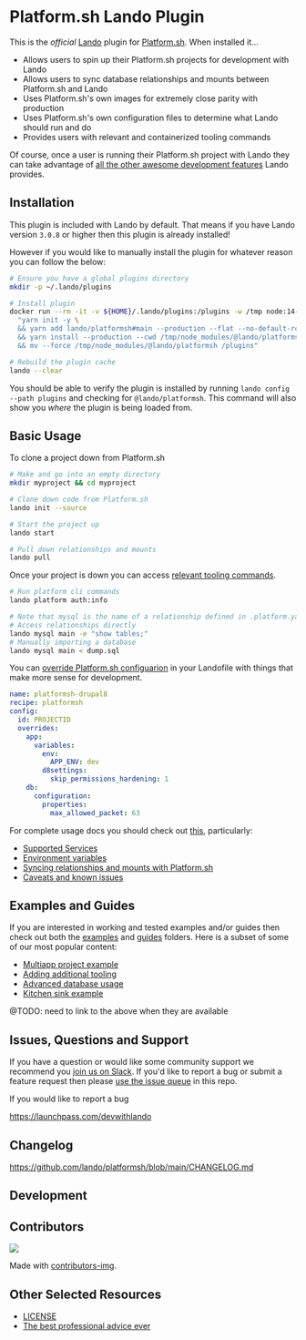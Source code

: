 # Platform.sh Lando Plugin

This is the _official_ [Lando](https://lando.dev) plugin for [Platform.sh](https://platform.sh). When installed it...

* Allows users to spin up their Platform.sh projects for development with Lando
* Allows users to sync database relationships and mounts between Platform.sh and Lando
* Uses Platform.sh's own images for extremely close parity with production
* Uses Platform.sh's own configuration files to determine what Lando should run and do
* Provides users with relevant and containerized tooling commands

Of course, once a user is running their Platform.sh project with Lando they can take advantage of [all the other awesome development features](https://docs.lando.dev) Lando provides.

## Installation

This plugin is included with Lando by default. That means if you have Lando version `3.0.8` or higher then this plugin is already installed!

However if you would like to manually install the plugin for whatever reason you can follow the below:

```bash
# Ensure you have a global plugins directory
mkdir -p ~/.lando/plugins

# Install plugin
docker run --rm -it -v ${HOME}/.lando/plugins:/plugins -w /tmp node:14-alpine sh -c \
  "yarn init -y \
  && yarn add lando/platformsh#main --production --flat --no-default-rc --no-lockfile --link-duplicates \
  && yarn install --production --cwd /tmp/node_modules/@lando/platformsh \
  && mv --force /tmp/node_modules/@lando/platformsh /plugins"

# Rebuild the plugin cache
lando --clear
```

You should be able to verify the plugin is installed by running `lando config --path plugins` and checking for `@lando/platformsh`. This command will also show you _where_ the plugin is being loaded from.

## Basic Usage

To clone a project down from Platform.sh

```bash
# Make and go into an empty directory
mkdir myproject && cd myproject

# Clone down code from Platform.sh
lando init --source

# Start the project up
lando start

# Pull down relationships and mounts
lando pull
```

Once your project is down you can access [relevant tooling commands](https://github.com/lando/platformsh/blob/main/docs/usage.md#application-tooling).

```bash
# Run platform cli commands
lando platform auth:info

# Note that mysql is the name of a relationship defined in .platform.yaml
# Access relationships directly
lando mysql main -e "show tables;"
# Manually importing a database
lando mysql main < dump.sql
```

You can [override Platform.sh configuarion](https://github.com/lando/platformsh/blob/main/docs/usage.md#overriding-config) in your Landofile with things that make more sense for development.

```yaml
name: platformsh-drupal8
recipe: platformsh
config:
  id: PROJECTID
  overrides:
    app:
      variables:
        env:
          APP_ENV: dev
        d8settings:
          skip_permissions_hardening: 1
    db:
      configuration:
        properties:
          max_allowed_packet: 63
```

For complete usage docs you should check out [this](https://github.com/lando/platformsh/blob/main/docs/usage.md), particularly:

* [Supported Services](https://github.com/lando/platformsh/blob/main/docs/usage.md#services-yaml)
* [Environment variables](https://github.com/lando/platformsh/blob/main/docs/usage.md#environment)
* [Syncing relationships and mounts with Platform.sh](https://github.com/lando/platformsh/blob/main/docs/usage.md#pulling-and-pushing-relationships-and-mounts)
* [Caveats and known issues](https://github.com/lando/platformsh/blob/main/docs/usage.md#caveats-and-known-issues)

## Examples and Guides

If you are interested in working and tested examples and/or guides then check out both the [examples](https://github.com/lando/platformsh/tree/main/examples) and [guides](https://github.com/lando/platformsh/tree/main/guides) folders. Here is a subset of some of our most popular content:

* [Multiapp project example]()
* [Adding additional tooling]()
* [Advanced database usage]()
* [Kitchen sink example]()

@TODO: need to link to the above when they are available

## Issues, Questions and Support

If you have a question or would like some community support we recommend you [join us on Slack](https://launchpass.com/devwithlando). If you'd like to report a bug or submit a feature request then please [use the issue queue](https://github.com/lando/platformsh/issues) in this repo.

If you would like to report a bug

https://launchpass.com/devwithlando

## Changelog

https://github.com/lando/platformsh/blob/main/CHANGELOG.md

## Development

## Contributors

<a href="https://github.com/lando/platformsh/graphs/contributors">
  <img src="https://contrib.rocks/image?repo=lando/platformsh" />
</a>

Made with [contributors-img](https://contrib.rocks).

## Other Selected Resources

* [LICENSE](https://github.com/lando/platformsh/blob/main/LICENSE.md)
* [The best professional advice ever](https://www.youtube.com/watch?v=tkBVDh7my9Q)

